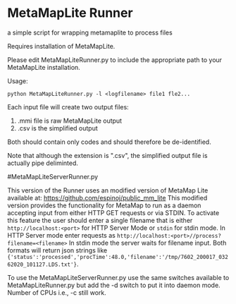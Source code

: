 # MetaMapLite Runner

a simple script for wrapping metamaplite to process files

Requires installation of MetaMapLite. 

Please edit MetaMapLiteRunner.py to include the appropriate path to your MetaMapLite installation.

Usage:

```
python MetaMapLiteRunner.py -l <logfilename> file1 fle2... 
```

Each input file will create two output files:

1. .mmi file is raw MetaMapLite output
2. .csv is the simplified output

Both should contain only codes and should therefore be de-identified.

Note that although the extension is ".csv", the simplified output file is actually pipe deliminted.

#MetaMapLiteServerRunner.py 

This version of the Runner uses an modified version of MetaMap Lite available at:
https://github.com/espinoj/public_mm_lite
This modified version provides the functionality for MetaMap to run as a daemon accepting input from either HTTP GET requests or via STDIN. To activate this feature the user should enter a single filename that is either `http://localhost:<port>` for HTTP Server Mode or `stdin` for stdin mode.   In HTTP Server mode enter requests as `http://localhost:<port>//process?filename=<filename>` In stdin mode the server waits for filename input.  Both formats will return json strings like `{'status':'processed','procTime':48.0,'filename':'/tmp/7602_200017_03262020_101127.LDS.txt'}`.

To use the MetaMapLiteServerRunner.py use the same switches available to MetaMapLiteRunner.py but add the -d switch to put it into daemon mode.  Number of CPUs i.e., -c still work.
 


